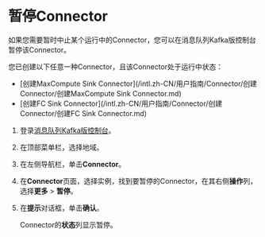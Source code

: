 # 暂停Connector

如果您需要暂时中止某个运行中的Connector，您可以在消息队列Kafka版控制台暂停该Connector。

您已创建以下任意一种Connector，且该Connector处于运行中状态：

-   [创建MaxCompute Sink Connector](/intl.zh-CN/用户指南/Connector/创建Connector/创建MaxCompute Sink Connector.md)
-   [创建FC Sink Connector](/intl.zh-CN/用户指南/Connector/创建Connector/创建FC Sink Connector.md)

1.  登录[消息队列Kafka版控制台](https://kafka.console.aliyun.com/?spm=a2c4g.11186623.2.22.6bf72638IfKzDm)。

2.  在顶部菜单栏，选择地域。

3.  在左侧导航栏，单击**Connector**。

4.  在**Connector**页面，选择实例，找到要暂停的Connector，在其右侧**操作**列，选择**更多** \> **暂停**。

5.  在**提示**对话框，单击**确认**。

    Connector的**状态**列显示暂停。


